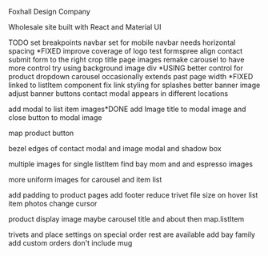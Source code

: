 Foxhall Design Company

Wholesale site built with React and Material UI

TODO
set breakpoints
navbar set for mobile
navbar needs horizontal spacing *FIXED
improve coverage of logo
test formspree
align contact submit form to the right
crop title page images
remake carousel to have more control
    try using background image div *USING
better control for product dropdown
carousel occasionally extends past page width *FIXED
    linked to listItem component
fix link styling for splashes
better banner image
adjust banner buttons
contact modal appears in different locations

add modal to list item images*DONE
    add Image title to modal image
    and close button to modal image

map product button

bezel edges of contact modal and image modal
    and shadow box

multiple images for single listItem
    find bay mom and and espresso images

more uniform images for carousel and item list

add padding to product pages
add footer
reduce trivet file size
on hover list item photos change cursor

product display
    image maybe carousel
    title and about
    then map.listItem

trivets and place settings on special order
rest are available
add bay family
add custom orders
    don't include mug